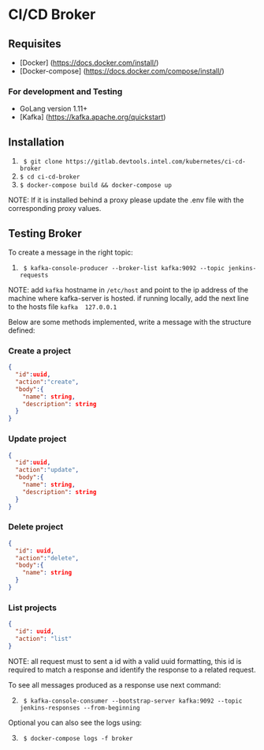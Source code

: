 # CI/CD Broker

## Requisites
* [Docker] (https://docs.docker.com/install/)
* [Docker-compose] (https://docs.docker.com/compose/install/)

### For development and Testing
* GoLang version 1.11+
* [Kafka] (https://kafka.apache.org/quickstart)

## Installation

1. ``` $ git clone https://gitlab.devtools.intel.com/kubernetes/ci-cd-broker```
1. ``` $ cd ci-cd-broker ```
1. ``` $ docker-compose build && docker-compose up ```

NOTE: If it is installed behind a proxy please update the .env file with the corresponding proxy values.

## Testing Broker

To create a message in the right topic:

1. ``` $ kafka-console-producer --broker-list kafka:9092 --topic jenkins-requests```

NOTE: add `kafka` hostname in `/etc/host` and point to the ip address of the
machine where kafka-server is hosted. if running locally, add the next line to
the hosts file `kafka  127.0.0.1`

Below are some methods implemented, write a message with the structure defined:

### Create a project
```json
{
  "id":uuid,
  "action":"create",
  "body":{
    "name": string,
    "description": string
  }
}
```

### Update project
```json
{
  "id":uuid,
  "action":"update",
  "body":{
    "name": string,
    "description": string
  }
}
```

### Delete project
```json
{
  "id": uuid,
  "action":"delete",
  "body":{
    "name": string
  }
}
```

### List projects
```json
{
  "id": uuid,
  "action": "list"
}
```

NOTE: all request must to sent a id with a valid uuid formatting, this id is
required to match a response and identify the response to a related request.

To see all messages produced as a response use next command:

2. ``` $ kafka-console-consumer --bootstrap-server kafka:9092 --topic jenkins-responses --from-beginning```

Optional you can also see the logs using:

3. ``` $ docker-compose logs -f broker```

